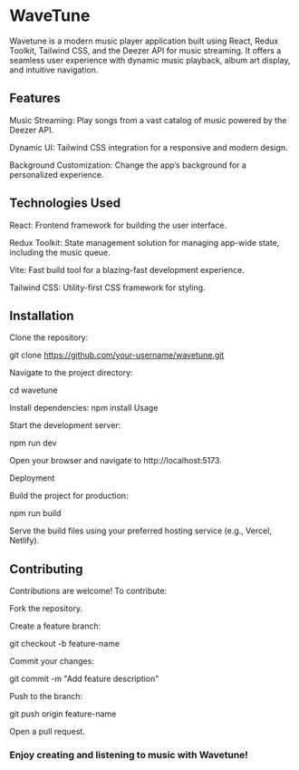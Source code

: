 # WaveTune

Wavetune is a modern music player application built using React, Redux Toolkit, Tailwind CSS, and the Deezer API for music streaming. It offers a seamless user experience with dynamic music playback, album art display, and intuitive navigation.

## Features

Music Streaming: Play songs from a vast catalog of music powered by the Deezer API.

Dynamic UI: Tailwind CSS integration for a responsive and modern design.

Background Customization: Change the app’s background for a personalized experience.

 ## Technologies Used

React: Frontend framework for building the user interface.

Redux Toolkit: State management solution for managing app-wide state, including the music queue.

Vite: Fast build tool for a blazing-fast development experience.

Tailwind CSS: Utility-first CSS framework for styling.

## Installation

Clone the repository:

git clone https://github.com/your-username/wavetune.git

Navigate to the project directory:

cd wavetune

Install dependencies: npm install Usage

Start the development server:

npm run dev

Open your browser and navigate to http://localhost:5173.

Deployment

Build the project for production:

npm run build

Serve the build files using your preferred hosting service (e.g., Vercel, Netlify).

 ## Contributing

Contributions are welcome! To contribute:

Fork the repository.

Create a feature branch:

git checkout -b feature-name

Commit your changes:

git commit -m "Add feature description"

Push to the branch:

git push origin feature-name

Open a pull request.

### Enjoy creating and listening to music with Wavetune!
